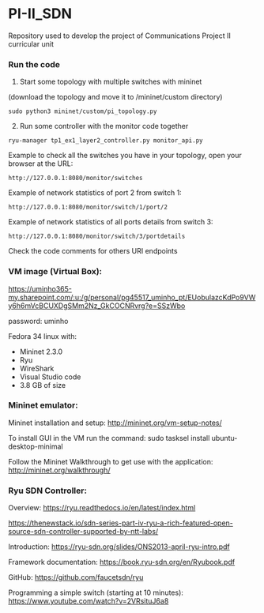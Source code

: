 # PI-II_SDN
Repository used to develop the project of Communications Project II curricular unit

### Run the code

1. Start some topology with multiple switches with mininet

(download the topology and move it to /mininet/custom directory)

```sudo python3 mininet/custom/pi_topology.py``` 

2. Run some controller with the monitor code together

```ryu-manager tp1_ex1_layer2_controller.py monitor_api.py```

Example to check all the switches you have in your topology, open your browser at the URL: 

```http://127.0.0.1:8080/monitor/switches```

Example of network statistics of port 2 from switch 1:

```http://127.0.0.1:8080/monitor/switch/1/port/2```


Example of network statistics of all ports details from switch 3:

```http://127.0.0.1:8080/monitor/switch/3/portdetails```


Check the code comments for others URI endpoints

### VM image (Virtual Box): 

https://uminho365-my.sharepoint.com/:u:/g/personal/pg45517_uminho_pt/EUobulazcKdPo9VWy6h6mVcBCUXDgSMm2Nz_GkCOCNRvrg?e=SSzWbo

password: uminho

Fedora 34 linux with:
 * Mininet 2.3.0
 * Ryu
 * WireShark
 * Visual Studio code
 * 3.8 GB of size

### Mininet emulator:

Mininet installation and setup: http://mininet.org/vm-setup-notes/

To install GUI in the VM run the command:
sudo tasksel install ubuntu-desktop-minimal

Follow the Mininet Walkthrough to get use with the application:
http://mininet.org/walkthrough/

### Ryu SDN Controller:

Overview: https://ryu.readthedocs.io/en/latest/index.html

https://thenewstack.io/sdn-series-part-iv-ryu-a-rich-featured-open-source-sdn-controller-supported-by-ntt-labs/

Introduction: https://ryu-sdn.org/slides/ONS2013-april-ryu-intro.pdf

Framework documentation: https://book.ryu-sdn.org/en/Ryubook.pdf

GitHub: https://github.com/faucetsdn/ryu

Programming a simple switch (starting at 10 minutes): https://www.youtube.com/watch?v=2VRsituJ6a8
